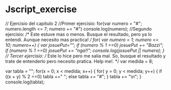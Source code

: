 # Jscript_exercise
// Ejercisio del capitulo 2
//Primer ejercisio:
for(var numero = "#"; numero.length <= 7; numero += "#")
	console.log(numero);
//Segundo ejercisio:
/* Este estuve mas o menos. Busque el resultado, pero
ya lo entendi. Aunque necesito mas practica! */
for( var numero = 1; numero <= 10; numero++) {
  var josuePut=""; 
  if (numero % 1 ==0)
     josuePut += "Bazzi";
  if (numero % 1 ==0)
    josuePut += "nga!!";
  console.log(josuePut || numero);
}
// Tercer ejercisio:
/* Este lo hice pero me salia mal. So, busque el resultado
y trate de entenderlo pero necesito pratica. Help me!. */
var medida = 8;

var tabla = "";
for(x = 0; x < medida; x++) {
  for( y = 0; y < medida; y++) {
    if ((x + y) % 2 ==0)
      tabla +=" ";
    else tabla +=  "#";
  }
  tabla += "\n";
} 
console.log(tabla);

